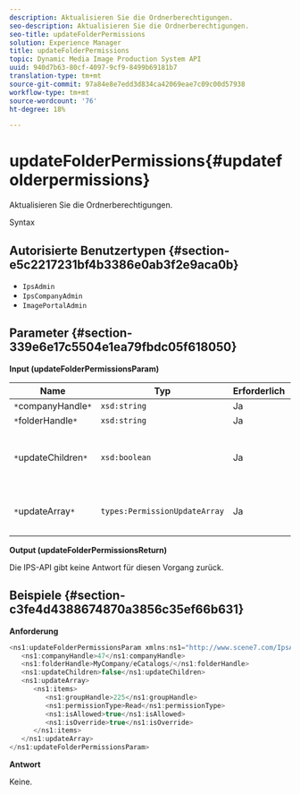 ```yaml
---
description: Aktualisieren Sie die Ordnerberechtigungen.
seo-description: Aktualisieren Sie die Ordnerberechtigungen.
seo-title: updateFolderPermissions
solution: Experience Manager
title: updateFolderPermissions
topic: Dynamic Media Image Production System API
uuid: 940d7b63-80cf-4097-9cf9-8499b69181b7
translation-type: tm+mt
source-git-commit: 97a84e8e7edd3d834ca42069eae7c09c00d57938
workflow-type: tm+mt
source-wordcount: '76'
ht-degree: 18%

---
```



# updateFolderPermissions{#updatefolderpermissions}

Aktualisieren Sie die Ordnerberechtigungen.

Syntax

## Autorisierte Benutzertypen {#section-e5c2217231bf4b3386e0ab3f2e9aca0b}

* `IpsAdmin`
* `IpsCompanyAdmin`
* `ImagePortalAdmin`

## Parameter {#section-339e6e17c5504e1ea79fbdc05f618050}

**Input (updateFolderPermissionsParam)**

| Name | Typ | Erforderlich | Beschreibung |
|---|---|---|---|
| `*`companyHandle`*` | `xsd:string` | Ja | Firma Handle. |
| `*`folderHandle`*` | `xsd:string` | Ja | Ordner-Handle. |
| `*`updateChildren`*` | `xsd:boolean` | Ja | Legt fest, ob untergeordnete Elemente mit für den Ordner der obersten Ebene festgelegten Berechtigungen aktualisiert werden sollen. |
| `*`updateArray`*` | `types:PermissionUpdateArray` | Ja | Das Array der Berechtigungsaktualisierungen, die Sie auf den Ordner anwenden möchten. |

**Output (updateFolderPermissionsReturn)**

Die IPS-API gibt keine Antwort für diesen Vorgang zurück.

## Beispiele {#section-c3fe4d4388674870a3856c35ef66b631}

**Anforderung**

```java
<ns1:updateFolderPermissionsParam xmlns:ns1="http://www.scene7.com/IpsApi/xsd">
   <ns1:companyHandle>47</ns1:companyHandle>
   <ns1:folderHandle>MyCompany/eCatalogs/</ns1:folderHandle>
   <ns1:updateChildren>false</ns1:updateChildren>
   <ns1:updateArray>
      <ns1:items>
         <ns1:groupHandle>225</ns1:groupHandle>
         <ns1:permissionType>Read</ns1:permissionType>
         <ns1:isAllowed>true</ns1:isAllowed>
         <ns1:isOverride>true</ns1:isOverride>
      </ns1:items>
   </ns1:updateArray>
</ns1:updateFolderPermissionsParam>
```

**Antwort**

Keine.
